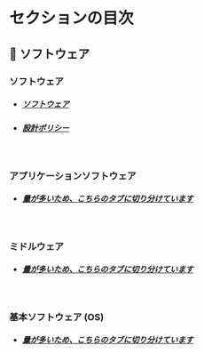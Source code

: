 # セクションの目次

## 🧬 ソフトウェア

### ソフトウェア

* ##### [︎ソフトウェア](https://hiroki-it.github.io/tech-notebook-mkdocs/software/software.html)
* ##### [設計ポリシー](https://hiroki-it.github.io/tech-notebook-mkdocs/software/software_policy.html)

<br>

### アプリケーションソフトウェア

* ##### [量が多いため、こちらのタブに切り分けています](https://hiroki-it.github.io/tech-notebook-mkdocs/software/application/index.html)


<br>

### ミドルウェア

* ##### [量が多いため、こちらのタブに切り分けています](https://hiroki-it.github.io/tech-notebook-mkdocs/software/middleware/index.html)


<br>

### 基本ソフトウェア (OS) 

* ##### [量が多いため、こちらのタブに切り分けています](https://hiroki-it.github.io/tech-notebook-mkdocs/software/basic/index.html)

<br>
